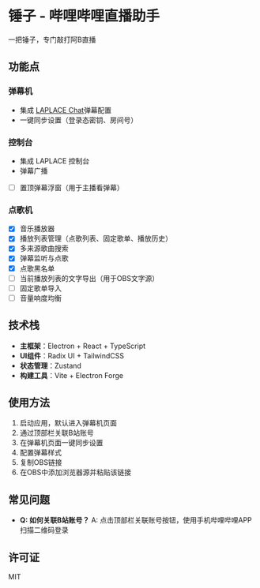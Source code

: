 # 锤子 - 哔哩哔哩直播助手

一把锤子，专门敲打阿B直播

## 功能点

### 弹幕机
- 集成 [LAPLACE Chat](https://chat.laplace.live/)弹幕配置
- 一键同步设置（登录态密钥、房间号）

### 控制台
- 集成 LAPLACE 控制台
- 弹幕广播
- [ ] 置顶弹幕浮窗（用于主播看弹幕）

### 点歌机
- [x] 音乐播放器
- [x] 播放列表管理（点歌列表、固定歌单、播放历史）
- [x] 多来源歌曲搜索
- [x] 弹幕监听与点歌
- [x] 点歌黑名单
- [ ] 当前播放列表的文字导出（用于OBS文字源）
- [ ] 固定歌单导入
- [ ] 音量响度均衡

## 技术栈

- **主框架**：Electron + React + TypeScript
- **UI组件**：Radix UI + TailwindCSS
- **状态管理**：Zustand
- **构建工具**：Vite + Electron Forge

## 使用方法

1. 启动应用，默认进入弹幕机页面
2. 通过顶部栏关联B站账号
3. 在弹幕机页面一键同步设置
4. 配置弹幕样式
5. 复制OBS链接
6. 在OBS中添加浏览器源并粘贴该链接

## 常见问题

- **Q: 如何关联B站账号？**
  A: 点击顶部栏关联账号按钮，使用手机哔哩哔哩APP扫描二维码登录

## 许可证

MIT 